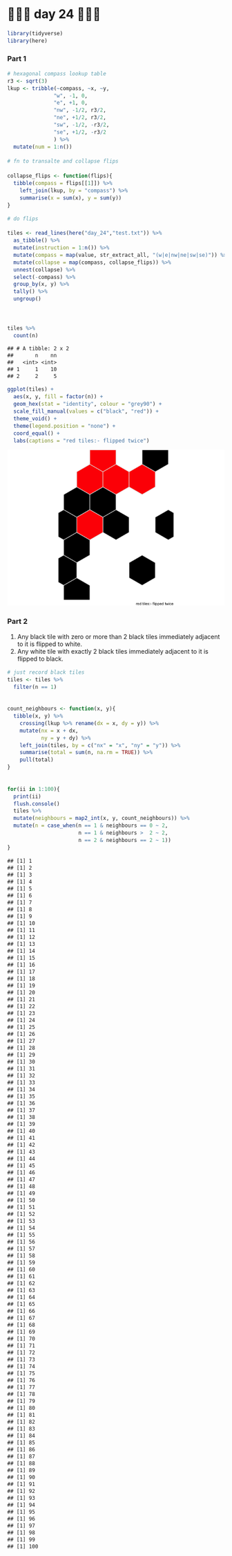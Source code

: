 🎄🎄🎄 day 24 🎄🎄🎄
================

``` r
library(tidyverse)
library(here)
```

### Part 1

``` r
# hexagonal compass lookup table
r3 <- sqrt(3)
lkup <- tribble(~compass, ~x, ~y,
               "w", -1, 0,
               "e", +1, 0,
               "nw", -1/2, r3/2,
               "ne", +1/2, r3/2,
               "sw", -1/2, -r3/2,
               "se", +1/2, -r3/2
               ) %>% 
  mutate(num = 1:n())

# fn to transalte and collapse flips

collapse_flips <- function(flips){
  tibble(compass = flips[[1]]) %>% 
    left_join(lkup, by = "compass") %>% 
    summarise(x = sum(x), y = sum(y))
}
```

``` r
# do flips

tiles <- read_lines(here("day_24","test.txt")) %>%
  as_tibble() %>% 
  mutate(instruction = 1:n()) %>% 
  mutate(compass = map(value, str_extract_all, "(w|e|nw|ne|sw|se)")) %>% 
  mutate(collapse = map(compass, collapse_flips)) %>% 
  unnest(collapse) %>% 
  select(-compass) %>% 
  group_by(x, y) %>% 
  tally() %>% 
  ungroup()



tiles %>% 
  count(n)
```

    ## # A tibble: 2 x 2
    ##       n    nn
    ##   <int> <int>
    ## 1     1    10
    ## 2     2     5

``` r
ggplot(tiles) +
  aes(x, y, fill = factor(n)) +
  geom_hex(stat = "identity", colour = "grey90") +
  scale_fill_manual(values = c("black", "red")) +
  theme_void() +
  theme(legend.position = "none") +
  coord_equal() +
  labs(captions = "red tiles:- flipped twice")
```

![](advent_of_code_24_files/figure-gfm/unnamed-chunk-4-1.png)<!-- -->

### Part 2

1.  Any black tile with zero or more than 2 black tiles immediately
    adjacent to it is flipped to white.
2.  Any white tile with exactly 2 black tiles immediately adjacent to it
    is flipped to black.

``` r
# just record black tiles
tiles <- tiles %>% 
  filter(n == 1)


count_neighbours <- function(x, y){
  tibble(x, y) %>% 
    crossing(lkup %>% rename(dx = x, dy = y)) %>% 
    mutate(nx = x + dx,
           ny = y + dy) %>% 
    left_join(tiles, by = c("nx" = "x", "ny" = "y")) %>% 
    summarise(total = sum(n, na.rm = TRUE)) %>% 
    pull(total)
}


for(ii in 1:100){
  print(ii)
  flush.console()
  tiles %>% 
  mutate(neighbours = map2_int(x, y, count_neighbours)) %>%
  mutate(n = case_when(n == 1 & neighbours == 0 ~ 2,
                       n == 1 & neighbours >  2 ~ 2,
                       n == 2 & neighbours == 2 ~ 1))
}
```

    ## [1] 1
    ## [1] 2
    ## [1] 3
    ## [1] 4
    ## [1] 5
    ## [1] 6
    ## [1] 7
    ## [1] 8
    ## [1] 9
    ## [1] 10
    ## [1] 11
    ## [1] 12
    ## [1] 13
    ## [1] 14
    ## [1] 15
    ## [1] 16
    ## [1] 17
    ## [1] 18
    ## [1] 19
    ## [1] 20
    ## [1] 21
    ## [1] 22
    ## [1] 23
    ## [1] 24
    ## [1] 25
    ## [1] 26
    ## [1] 27
    ## [1] 28
    ## [1] 29
    ## [1] 30
    ## [1] 31
    ## [1] 32
    ## [1] 33
    ## [1] 34
    ## [1] 35
    ## [1] 36
    ## [1] 37
    ## [1] 38
    ## [1] 39
    ## [1] 40
    ## [1] 41
    ## [1] 42
    ## [1] 43
    ## [1] 44
    ## [1] 45
    ## [1] 46
    ## [1] 47
    ## [1] 48
    ## [1] 49
    ## [1] 50
    ## [1] 51
    ## [1] 52
    ## [1] 53
    ## [1] 54
    ## [1] 55
    ## [1] 56
    ## [1] 57
    ## [1] 58
    ## [1] 59
    ## [1] 60
    ## [1] 61
    ## [1] 62
    ## [1] 63
    ## [1] 64
    ## [1] 65
    ## [1] 66
    ## [1] 67
    ## [1] 68
    ## [1] 69
    ## [1] 70
    ## [1] 71
    ## [1] 72
    ## [1] 73
    ## [1] 74
    ## [1] 75
    ## [1] 76
    ## [1] 77
    ## [1] 78
    ## [1] 79
    ## [1] 80
    ## [1] 81
    ## [1] 82
    ## [1] 83
    ## [1] 84
    ## [1] 85
    ## [1] 86
    ## [1] 87
    ## [1] 88
    ## [1] 89
    ## [1] 90
    ## [1] 91
    ## [1] 92
    ## [1] 93
    ## [1] 94
    ## [1] 95
    ## [1] 96
    ## [1] 97
    ## [1] 98
    ## [1] 99
    ## [1] 100
